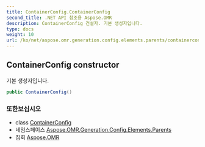 ```yaml
---
title: ContainerConfig.ContainerConfig
second_title: .NET API 참조용 Aspose.OMR
description: ContainerConfig 건설자. 기본 생성자입니다.
type: docs
weight: 10
url: /ko/net/aspose.omr.generation.config.elements.parents/containerconfig/containerconfig/
---
```

## ContainerConfig constructor

기본 생성자입니다.

```csharp
public ContainerConfig()
```

### 또한보십시오

* class [ContainerConfig](../)
* 네임스페이스 [Aspose.OMR.Generation.Config.Elements.Parents](../../containerconfig/)
* 집회 [Aspose.OMR](../../../)



